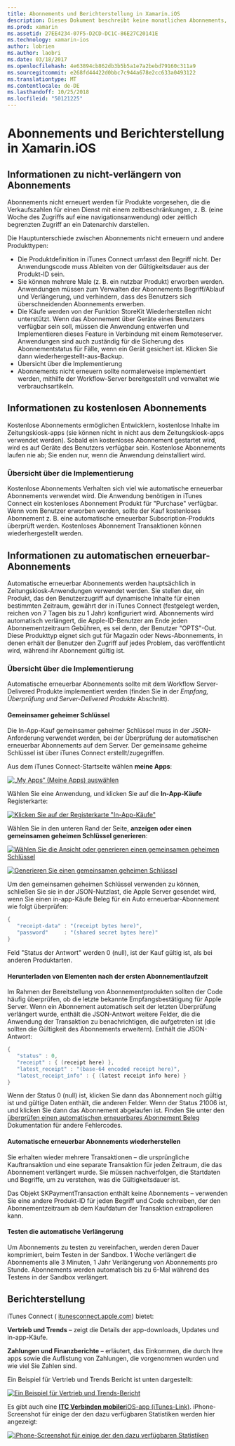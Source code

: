 ```yaml
---
title: Abonnements und Berichterstellung in Xamarin.iOS
description: Dieses Dokument beschreibt keine monatlichen Abonnements, Abonnements mit einer kostenlosen, automatische erneuerbar Abonnements und iTunes Connect verwenden, um diese Elemente zu melden.
ms.prod: xamarin
ms.assetid: 27EE4234-07F5-D2CD-DC1C-86E27C20141E
ms.technology: xamarin-ios
author: lobrien
ms.author: laobri
ms.date: 03/18/2017
ms.openlocfilehash: 4e63894cb862db3b5b5a1e7a2bebd79160c311a9
ms.sourcegitcommit: e268fd44422d0bbc7c944a678e2cc633a0493122
ms.translationtype: MT
ms.contentlocale: de-DE
ms.lasthandoff: 10/25/2018
ms.locfileid: "50121225"
---
```

# <a name="subscriptions-and-reporting-in-xamarinios"></a>Abonnements und Berichterstellung in Xamarin.iOS

## <a name="about-non-renewing-subscriptions"></a>Informationen zu nicht-verlängern von Abonnements

Abonnements nicht erneuert werden für Produkte vorgesehen, die die Verkaufszahlen für einen Dienst mit einem zeitbeschränkungen, z. B. (eine Woche des Zugriffs auf eine navigationsanwendung) oder zeitlich begrenzten Zugriff an ein Datenarchiv darstellen.   
   
Die Hauptunterschiede zwischen Abonnements nicht erneuern und andere Produkttypen:

-  Die Produktdefinition in iTunes Connect umfasst den Begriff nicht. Der Anwendungscode muss Ableiten von der Gültigkeitsdauer aus der Produkt-ID sein. 
-  Sie können mehrere Male (z. B. ein nutzbar Produkt) erworben werden. Anwendungen müssen zum Verwalten der Abonnements Begriff/Ablauf und Verlängerung, und verhindern, dass des Benutzers sich überschneidenden Abonnements erwerben. 
-  Die Käufe werden von der Funktion StoreKit Wiederherstellen nicht unterstützt. Wenn das Abonnement über Geräte eines Benutzers verfügbar sein soll, müssen die Anwendung entwerfen und Implementieren dieses Feature in Verbindung mit einem Remoteserver. Anwendungen sind auch zuständig für die Sicherung des Abonnementstatus für Fälle, wenn ein Gerät gesichert ist. Klicken Sie dann wiederhergestellt-aus-Backup. 
-  Übersicht über die Implementierung
-  Abonnements nicht erneuern sollte normalerweise implementiert werden, mithilfe der Workflow-Server bereitgestellt und verwaltet wie verbrauchsartikeln. 


## <a name="about-free-subscriptions"></a>Informationen zu kostenlosen Abonnements

Kostenlose Abonnements ermöglichen Entwicklern, kostenlose Inhalte im Zeitungskiosk-apps (sie können nicht in nicht aus dem Zeitungskiosk-apps verwendet werden). Sobald ein kostenloses Abonnement gestartet wird, wird es auf Geräte des Benutzers verfügbar sein. Kostenlose Abonnements laufen nie ab; Sie enden nur, wenn die Anwendung deinstalliert wird.

### <a name="implementation-overview"></a>Übersicht über die Implementierung

Kostenlose Abonnements Verhalten sich viel wie automatische erneuerbar Abonnements verwendet wird. Die Anwendung benötigen in iTunes Connect ein kostenloses Abonnement Produkt für "Purchase" verfügbar. Wenn vom Benutzer erworben werden, sollte der Kauf kostenloses Abonnement z. B. eine automatische erneuerbar Subscription-Produkts überprüft werden. Kostenloses Abonnement Transaktionen können wiederhergestellt werden.


## <a name="about-auto-renewable-subscriptions"></a>Informationen zu automatischen erneuerbar-Abonnements

Automatische erneuerbar Abonnements werden hauptsächlich in Zeitungskiosk-Anwendungen verwendet werden. Sie stellen dar, ein Produkt, das den Benutzerzugriff auf dynamische Inhalte für einen bestimmten Zeitraum, gewährt der in iTunes Connect (festgelegt werden, reichen von 7 Tagen bis zu 1 Jahr) konfiguriert wird. Abonnements wird automatisch verlängert, die Apple-ID-Benutzer am Ende jeden Abonnementzeitraum Gebühren, es sei denn, der Benutzer "OPTS"-Out. Diese Produkttyp eignet sich gut für Magazin oder News-Abonnements, in denen erhält der Benutzer den Zugriff auf jedes Problem, das veröffentlicht wird, während ihr Abonnement gültig ist.

### <a name="implementation-overview"></a>Übersicht über die Implementierung

Automatische erneuerbar Abonnements sollte mit dem Workflow Server-Delivered Produkte implementiert werden (finden Sie in der *Empfang, Überprüfung und Server-Delivered Produkte* Abschnitt).

#### <a name="shared-secret"></a>Gemeinsamer geheimer Schlüssel

Die In-App-Kauf gemeinsamer geheimer Schlüssel muss in der JSON-Anforderung verwendet werden, bei der Überprüfung der automatischen erneuerbar Abonnements auf dem Server. Der gemeinsame geheime Schlüssel ist über iTunes Connect erstellt/zugegriffen.

Aus dem iTunes Connect-Startseite wählen **meine Apps**:   
   
 [![](subscriptions-and-reporting-images/image2.png "„My Apps“ (Meine Apps) auswählen")](subscriptions-and-reporting-images/image2.png#lightbox)  
 
Wählen Sie eine Anwendung, und klicken Sie auf die **In-App-Käufe** Registerkarte:

[![](subscriptions-and-reporting-images/image6.png "Klicken Sie auf der Registerkarte \"In-App-Käufe\"")](subscriptions-and-reporting-images/image6.png#lightbox)

Wählen Sie in den unteren Rand der Seite, **anzeigen oder einen gemeinsamen geheimen Schlüssel generieren**:
   
 [![](subscriptions-and-reporting-images/image40.png "Wählen Sie die Ansicht oder generieren einen gemeinsamen geheimen Schlüssel")](subscriptions-and-reporting-images/image40.png#lightbox)

 [![](subscriptions-and-reporting-images/image41.png "Generieren Sie einen gemeinsamen geheimen Schlüssel")](subscriptions-and-reporting-images/image41.png#lightbox)   
   
   
   
 Um den gemeinsamen geheimen Schlüssel verwenden zu können, schließen Sie sie in der JSON-Nutzlast, die Apple Server gesendet wird, wenn Sie einen in-app-Käufe Beleg für ein Auto erneuerbar-Abonnement wie folgt überprüfen:

```csharp
{
   "receipt-data" : "(receipt bytes here)",
   "password"     : "(shared secret bytes here)"
}
```

Feld "Status der Antwort" werden 0 (null), ist der Kauf gültig ist, als bei anderen Produktarten.

#### <a name="downloading-items-after-the-initial-subscription-term"></a>Herunterladen von Elementen nach der ersten Abonnementlaufzeit

Im Rahmen der Bereitstellung von Abonnementprodukten sollten der Code häufig überprüfen, ob die letzte bekannte Empfangsbestätigung für Apple Server. Wenn ein Abonnement automatisch seit der letzten Überprüfung verlängert wurde, enthält die JSON-Antwort weitere Felder, die die Anwendung der Transaktion zu benachrichtigen, die aufgetreten ist (die sollten die Gültigkeit des Abonnements erweitern). Enthält die JSON-Antwort:

```csharp
{
   "status" : 0,
   "receipt" : { (receipt here) },
   "latest_receipt" : "(base-64 encoded receipt here)",
   "latest_receipt_info" : { (latest receipt info here) }
}
```

Wenn der Status 0 (null) ist, klicken Sie dann das Abonnement noch gültig ist und gültige Daten enthält, die anderen Felder. Wenn der Status 21006 ist, und klicken Sie dann das Abonnement abgelaufen ist. Finden Sie unter den [überprüfen einen automatischen erneuerbares Abonnement Beleg](https://developer.apple.com/library/ios/releasenotes/General/ValidateAppStoreReceipt/Chapters/ValidateRemotely.html) Dokumentation für andere Fehlercodes.

#### <a name="restoring-auto-renewable-subscriptions"></a>Automatische erneuerbar Abonnements wiederherstellen

Sie erhalten wieder mehrere Transaktionen – die ursprüngliche Kauftransaktion und eine separate Transaktion für jeden Zeitraum, die das Abonnement verlängert wurde. Sie müssen nachverfolgen, die Startdaten und Begriffe, um zu verstehen, was die Gültigkeitsdauer ist.   
   
   
   
 Das Objekt SKPaymentTransaction enthält keine Abonnements – verwenden Sie eine andere Produkt-ID für jeden Begriff und Code schreiben, der den Abonnementzeitraum ab dem Kaufdatum der Transaktion extrapolieren kann.

#### <a name="testing-auto-renewal"></a>Testen die automatische Verlängerung

Um Abonnements zu testen zu vereinfachen, werden deren Dauer komprimiert, beim Testen in der Sandbox. 1 Woche verlängert die Abonnements alle 3 Minuten, 1 Jahr Verlängerung von Abonnements pro Stunde. Abonnements werden automatisch bis zu 6-Mal während des Testens in der Sandbox verlängert.

## <a name="reporting"></a>Berichterstellung

iTunes Connect ( [itunesconnect.apple.com](http://itunesconnect.apple.com)) bietet:   
   
 **Vertrieb und Trends** – zeigt die Details der app-downloads, Updates und in-app-Käufe.   
   
 **Zahlungen und Finanzberichte** – erläutert, das Einkommen, die durch Ihre apps sowie die Auflistung von Zahlungen, die vorgenommen wurden und wie viel Sie Zahlen sind.

Ein Beispiel für Vertrieb und Trends Bericht ist unten dargestellt:   

 [![](subscriptions-and-reporting-images/image42.png "Ein Beispiel für Vertrieb und Trends-Bericht")](subscriptions-and-reporting-images/image42.png#lightbox)   
   
 Es gibt auch eine [ **ITC Verbinden mobiler**iOS-app (iTunes-Link)](http://itunes.apple.com/us/app/itunes-connect-mobile/id376771144?mt=8).
iPhone-Screenshot für einige der den dazu verfügbaren Statistiken werden hier angezeigt:   
   
 [![](subscriptions-and-reporting-images/image43.png "iPhone-Screenshot für einige der den dazu verfügbaren Statistiken")](subscriptions-and-reporting-images/image43.png#lightbox)
